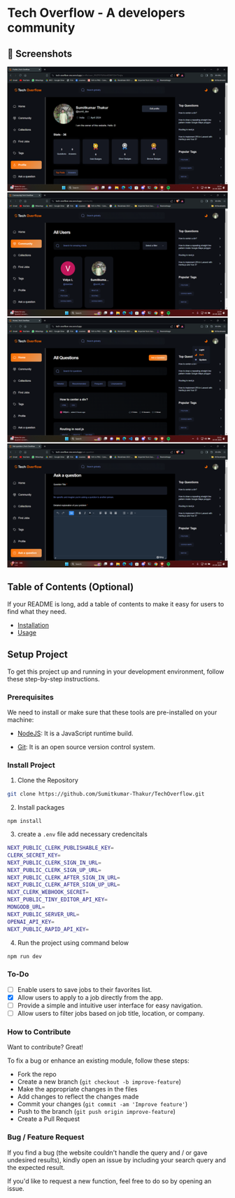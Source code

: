 # Tech Overflow - A developers community

## 📝 Screenshots
![Image1](https://github.com/Sumitkumar-Thakur/TechOverflow/blob/main/public/assets/images/Screenshot%20(18).png)
![Image2](https://github.com/Sumitkumar-Thakur/TechOverflow/blob/main/public/assets/images/Screenshot%20(19).png)
![Image3](https://github.com/Sumitkumar-Thakur/TechOverflow/blob/main/public/assets/images/Screenshot%20(20).png)
![Image3](https://github.com/Sumitkumar-Thakur/TechOverflow/blob/main/public/assets/images/Screenshot%20(21).png)

## Table of Contents (Optional)

If your README is long, add a table of contents to make it easy for users to find what they need.

- [Installation](#installation)
- [Usage](#usage)

## Setup Project

To get this project up and running in your development environment, follow these step-by-step instructions.

### Prerequisites

We need to install or make sure that these tools are pre-installed on your machine:

- [NodeJS](https://nodejs.org/en/download/): It is a JavaScript runtime build.

- [Git](https://git-scm.com/downloads): It is an open source version control system.

### Install Project

1. Clone the Repository

```bash
git clone https://github.com/Sumitkumar-Thakur/TechOverflow.git
```

2. Install packages

```
npm install
```

3. create a `.env` file add necessary credencitals

```bash
NEXT_PUBLIC_CLERK_PUBLISHABLE_KEY=
CLERK_SECRET_KEY=
NEXT_PUBLIC_CLERK_SIGN_IN_URL=
NEXT_PUBLIC_CLERK_SIGN_UP_URL=
NEXT_PUBLIC_CLERK_AFTER_SIGN_IN_URL=
NEXT_PUBLIC_CLERK_AFTER_SIGN_UP_URL=
NEXT_CLERK_WEBHOOK_SECRET=
NEXT_PUBLIC_TINY_EDITOR_API_KEY=
MONGODB_URL=
NEXT_PUBLIC_SERVER_URL=
OPENAI_API_KEY=
NEXT_PUBLIC_RAPID_API_KEY=
```

4. Run the project using command below

```bash
npm run dev
```

### To-Do

- [ ] Enable users to save jobs to their favorites list.
- [x] Allow users to apply to a job directly from the app.
- [ ] Provide a simple and intuitive user interface for easy navigation.
- [ ] Allow users to filter jobs based on job title, location, or company.

### How to Contribute

Want to contribute? Great!

To fix a bug or enhance an existing module, follow these steps:

- Fork the repo
- Create a new branch (`git checkout -b improve-feature`)
- Make the appropriate changes in the files
- Add changes to reflect the changes made
- Commit your changes (`git commit -am 'Improve feature'`)
- Push to the branch (`git push origin improve-feature`)
- Create a Pull Request

### Bug / Feature Request

If you find a bug (the website couldn't handle the query and / or gave undesired results), kindly open an issue by including your search query and the expected result.

If you'd like to request a new function, feel free to do so by opening an issue.
